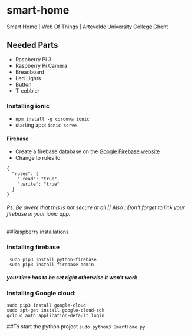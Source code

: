 # smart-home
Smart Home | Web Of Things | Artevelde University College Ghent

## Needed Parts
- Raspberry Pi 3 
- Raspberry Pi Camera
- Breadboard
- Led Lights
- Button
- T-cobbler

### Installing ionic
* `npm install -g cordova ionic`
* starting app: `ionic serve`

#### Firebase
- Create a firebase database on the [Google Firebase website](https://firebase.google.com)
- Change to rules to:
```
{
  "rules": {
    ".read": "true",
    ".write": "true"
  }
}
```

###### Ps: Be awere that this is not secure at all || Also : Don't forget to link your firebase in your ionic app.
##Raspberry installations
### Installing firebase
```
 sudo pip3 install python-firebase
 sudo pip3 install firebase-admin
```
##### your time has to be set right otherwise it won't work
### Installing Google cloud:
```
sudo pip3 install google-cloud
sudo apt-get install google-cloud-sdk
gcloud auth application-default login
```

##To start the python project
`sudo python3 SmartHome.py`